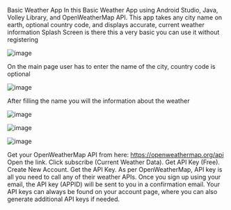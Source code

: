 Basic Weather App 
In this Basic Weather App using Android Studio, Java, Volley Library, and OpenWeatherMap API. 
This app takes any city name on earth, optional country code, and displays accurate, current weather information
Splash Screen is there this a very basic you can use it without registering  


![image](https://user-images.githubusercontent.com/99835981/230478784-04d77b7d-5c6f-412b-8149-24b3acb90776.png)


On the main page user has to enter the name of the city, country code is optional 


![image](https://user-images.githubusercontent.com/99835981/230479014-08ddbe36-557d-425f-8d48-29f1e9b00f0d.png)


After filling the name you will the information about the weather


![image](https://user-images.githubusercontent.com/99835981/230479141-ecaec47f-a195-4fd7-91ec-baf76f48dc93.png)


![image](https://user-images.githubusercontent.com/99835981/230479214-b816fc7d-a58c-48c1-9bde-a15d753e137a.png)


![image](https://user-images.githubusercontent.com/99835981/230479267-3b3fce91-33d0-484d-aa41-dd9ce5ced462.png)


Get your OpenWeatherMap API from here: https://openweathermap.org/api
Open the link. Click subscribe (Current Weather Data). Get API Key (Free). Create New Account. Get the API Key.
As per OpenWeatherMap, API key is all you need to call any of their weather APIs. Once you sign up using your email,
the API key (APPID) will be sent to you in a confirmation email. Your API keys can always be found on your account page, where you can also generate additional 
API keys if needed.

